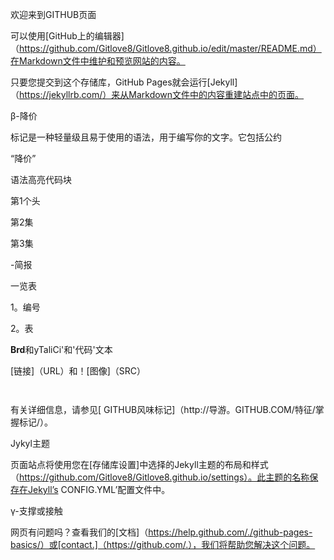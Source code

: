 欢迎来到GITHUB页面



可以使用[GitHub上的编辑器]（https://github.com/Gitlove8/Gitlove8.github.io/edit/master/README.md）在Markdown文件中维护和预览网站的内容。



只要您提交到这个存储库，GitHub Pages就会运行[Jekyll]（https://jekyllrb.com/）来从Markdown文件中的内容重建站点中的页面。



β-降价



标记是一种轻量级且易于使用的语法，用于编写你的文字。它包括公约



“降价”

语法高亮代码块



第1个头

第2集

第3集



-简报

一览表



1。编号

2。表



**Brd**和yTaliCi'和'代码'文本



[链接]（URL）和！[图像]（SRC）

` `



有关详细信息，请参见[ GITHUB风味标记]（http://导游。GITHUB.COM/特征/掌握标记/）。



Jykyl主题



页面站点将使用您在[存储库设置]中选择的Jekyll主题的布局和样式（https://github.com/Gitlove8/Gitlove8.github.io/settings）。此主题的名称保存在Jekyll’s CONFIG.YML’配置文件中。



γ-支撑或接触



网页有问题吗？查看我们的[文档]（https://help.github.com/./github-pages-basics/）或[contact.]（https://github.com/.），我们将帮助您解决这个问题。
